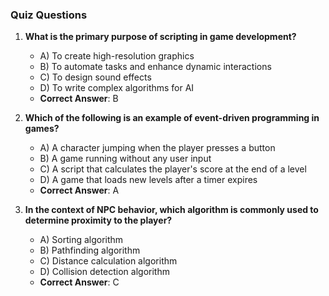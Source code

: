 ### Quiz Questions ###

1. **What is the primary purpose of scripting in game development?**  
   - A) To create high-resolution graphics  
   - B) To automate tasks and enhance dynamic interactions  
   - C) To design sound effects  
   - D) To write complex algorithms for AI  
   - **Correct Answer**: B

2. **Which of the following is an example of event-driven programming in games?**  
   - A) A character jumping when the player presses a button  
   - B) A game running without any user input  
   - C) A script that calculates the player's score at the end of a level  
   - D) A game that loads new levels after a timer expires  
   - **Correct Answer**: A

3. **In the context of NPC behavior, which algorithm is commonly used to determine proximity to the player?**  
   - A) Sorting algorithm  
   - B) Pathfinding algorithm  
   - C) Distance calculation algorithm  
   - D) Collision detection algorithm  
   - **Correct Answer**: C